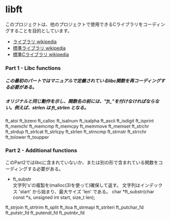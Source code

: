 # libft

このプロジェクトは、他のプロジェクトで使用できるCライブラリをコーディングすることを目的としています。
- [ライブラリ wikipedia](https://ja.wikipedia.org/wiki/%E3%83%A9%E3%82%A4%E3%83%96%E3%83%A9%E3%83%AA) 
- [標準ライブラリ wikipedia](https://ja.wikipedia.org/wiki/%E6%A8%99%E6%BA%96%E3%83%A9%E3%82%A4%E3%83%96%E3%83%A9%E3%83%AA) 
- [標準Cライブラリ wikipedia](https://ja.wikipedia.org/wiki/%E6%A8%99%E6%BA%96C%E3%83%A9%E3%82%A4%E3%83%96%E3%83%A9%E3%83%AA)


### Part 1 - Libc functions
##### この最初のパートではマニュアルで定義されているlibc関数を再コーディングする必要がある。
##### オリジナルと同じ動作を示し、関数名の前には、"ft_"を付けなければならない。例えば、strlen は ft_strlen となる。  
ft_atoi ft_bzero ft_calloc ft_isalnum ft_isalpha ft_ascii ft_isdigit ft_isprint ft_memchr ft_memcmp ft_memcpy ft_memmove ft_memset ft_strchr ft_strdup ft_strlcat ft_strlcpy ft_strlen ft_strncmp ft_strnstr ft_strrchr ft_tolower ft_toupper

### Part 2 - Additional functions
このPart2ではlibcに含まれていないか、または別の形で含まれている関数をコーディングする必要がある。  
- ft_substr  
文字列's'の複製を(malloc(3)を使って)確保して返す。 文字列はインデックス 'start' から始まり、最大サイズ 'len' である。
		char *ft_substr(char const *s, unsigned int start, size_t len);

ft_strjoin
ft_strtrim
ft_split
ft_itoa
ft_strmapi
ft_striteri
ft_putchar_fd
ft_putstr_fd
ft_putendl_fd
ft_putnbr_fd
